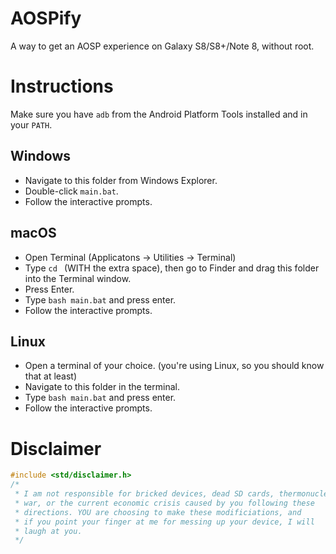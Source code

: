 # AOSPify
A way to get an AOSP experience on Galaxy S8/S8+/Note 8, without root.

# Instructions
Make sure you have `adb` from the Android Platform Tools installed and in your `PATH`.

## Windows
 - Navigate to this folder from Windows Explorer.
 - Double-click `main.bat`.
 - Follow the interactive prompts.

## macOS
 - Open Terminal (Applicatons -> Utilities -> Terminal)
 - Type `cd ` (WITH the extra space), then go to Finder and drag this folder into the Terminal window.
 - Press Enter.
 - Type `bash main.bat` and press enter.
 - Follow the interactive prompts.

## Linux
 - Open a terminal of your choice. (you're using Linux, so you should know that at least)
 - Navigate to this folder in the terminal.
 - Type `bash main.bat` and press enter.
 - Follow the interactive prompts.

# Disclaimer
```cpp
#include <std/disclaimer.h>
/*
 * I am not responsible for bricked devices, dead SD cards, thermonuclear
 * war, or the current economic crisis caused by you following these
 * directions. YOU are choosing to make these modificiations, and
 * if you point your finger at me for messing up your device, I will
 * laugh at you.
 */
```
